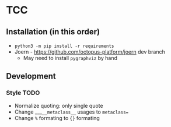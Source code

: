 # TCC

## Installation (in this order)

* `python3 -m pip install -r requirements`
* Joern - https://github.com/octopus-platform/joern dev branch
  * May need to install `pygraphviz` by hand

## Development

### Style TODO

* Normalize quoting: only single quote
* Change ___`__metaclass__` usages to `metaclass=`
* Change `%` formating to `{}` formating
